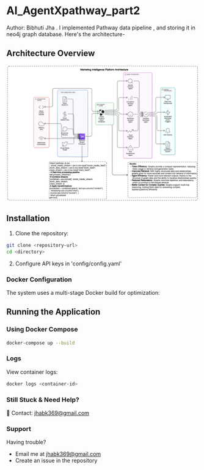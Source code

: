 # AI_AgentXpathway_part2
Author: Bibhuti Jha .
I implemented Pathway data pipeline , and storing it in neo4j graph database.
Here's the architecture-
## Architecture Overview

<div align="center">
  <img src="./images/archi.png" alt="Traffic Navigation System Architecture" width="800"/>
</div>



## Installation

1. Clone the repository:
```bash
git clone <repository-url>
cd <directory>
```

2. Configure API keys in 'config/config.yaml'



### Docker Configuration

The system uses a multi-stage Docker build for optimization:


## Running the Application

### Using Docker Compose

```bash
docker-compose up --build
```

### Logs

View container logs:
```bash
docker logs <container-id>
```
### Still Stuck & Need Help?
📧 Contact: [jhabk369@gmail.com](mailto:jhabk369@gmail.com)

### Support
Having trouble? 
* Email me at [jhabk369@gmail.com](mailto:jhabk369@gmail.com)
* Create an issue in the repository

